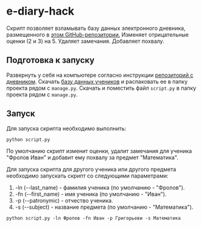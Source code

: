 # e-diary-hack

Скрипт позволяет взламывать базу данных электронного дневника, размещенного в [этом GitHub-репозитории.](https://github.com/devmanorg/e-diary)
Изменяет отрицательные оценки (2 и 3) на 5. Удаляет замечания. Добавляет похвалу.

## Подготовка к запуску

Развернуть у себя на компьютере согласно инструкции [репозиторий с дневником](https://github.com/devmanorg/e-diary).
Скачать [базу данных учеников](https://dvmn.org/filer/canonical/1562234129/166/) и распаковать ее в папку проекта рядом с `manage.py`.
Скачать и поместить файл `script.py` в папку проекта рядом с `manage.py`.

## Запуск

Для запуска скрипта необходимо выполнить:
```
python script.py
```
По умолчанию скрипт изменит оценки, удалит замечания для ученика "Фролов Иван" и добавит ему похвалу за предмет "Математика".

Для запуска скрипта для другого ученика или другого предмета необходимо запускать скрипт со следующими параметрами:
1) -ln (--last_name) - фамилия ученика (по умолчанию - "Фролов").
2) -fn (--first_name) - имя ученика (по умолчанию - "Иван").
3) -p (--patronymic) - отчество ученика.
4) -s (--subject) - название предмета (по умолчанию - "Математика").

```
python script.py -ln Фролов -fn Иван -p Григорьеви -s Математика
```
